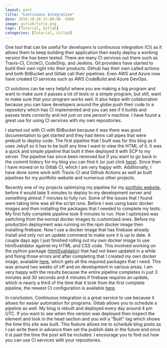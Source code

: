 ```yaml
---
layout: post
title: "Continuous Integration"
date: 2019-10-28 15:00:00 -5000
image: gitlab/title.png
tags: [Tutorial, Gitlab]
categories: [Tutorial, Gitlab]
---
```


One tool that can be useful for developers is continuous integration (CI) as it allows them to keep building their application then easily deploy a working version the has been tested. There are many CI services out there such as Travis-CI, CircleCI, CodeShip, and Jenkins. Git providers have started to build their own right into their products. Github has their own called actions and both BitBucket and Gitlab call their pipelines. Even AWS and Azure now have created CI services such as AWS CodeBuild and Azure DevOps.  

CI solutions can be very helpful where you are making a big program and want to make sure it passes a lot of tests or a simple program, but still, want to make sure that your program works well. It also helps with collaboration because you can have developers around the globe push their code to a repository which has CI implemented and you can see if it builds and passes tests correctly and not just on one person's machine. I have found a great use for using CI services with my own repositories.  

I started out with CI with BitBucket because it was there was good documentation to get started and they had items call pipes that were prebuilt to deploy code. The first pipeline that I built was for this blog as it uses Jekyll so it has to be built any time I want to view the HTML of it. It was a quick and simple pipeline that built it then deployed it with SCP to my server. The pipeline has since been removed but if you want to go back in the commit history for my blog you can find it (or just click [here](/other-files/CI/bitbucket-pipeline.yml.txt)). Since then I have moved on to Gitlab CI, which I am very happy with. Additionally, I have done some work with Travis-CI and Github Actions as well as built pipelines for my portfolio website and numerous other projects.  

Recently one of my projects optimizing my pipeline for my [portfolio website](https://gitlab.com/jwhite1st/Portfolio-Website), before it would take 5 minutes to deploy to my development server and something almost 7 minutes to fully run. Some of the issues that I found were taking time was all the script runs. Before I was using basic docker images and then installing the packages that I needed to complete my tests. My first fully complete pipeline took 9 minutes to run. How I optimized was switching from the normal docker images to customized ones. Before my production deployment was running on the npm docker image then installing firebase. Now I use a docker image that has firebase already install and only run an update command to make sure it is up to date. A couple days ago I just finished rolling out my own docker image to use html5validator against my HTML and CSS code. This involved working on the python package ([html5validator](https://github.com/svenkreiss/html5validator)) that had not been updated in a while and fixing those errors and after completing that I created my own docker image, available [here](https://cloud.docker.com/repository/docker/jwhite1st/html5validator/general), which gets all the required packages that I need. This was around two weeks of off and on development in various areas. I am very happy with the results because the entire pipeline completes in just 3 minutes and 30 seconds and 4 minutes if firebase requires an update, which is nearly a third of the time that it took from the first complete pipeline, the newest CI configuration is available [here](https://gitlab.com/jwhite1st/Portfolio-Website/blob/master/.gitlab-ci.yml).  

In conclusion, Continuous integration is a great service to use because it allows for easier automation for programs. Gitlab allows you to schedule a pipeline as well. My blog is rebuilt and deployed every day around 4 pm UTC. If you want to see when this version was deployed then inspect the element and look in the head section and you will a "Built" tag which shows the time this site was built. This feature allows me to schedule blog posts as I can write them in advance then set the publish date in the future and once it is past the time the post will be included. I encourage you to find out how you can use CI services with your repositories.
